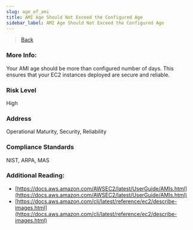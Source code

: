 ```yaml
---
slug: age_of_ami
title: AMI Age Should Not Exceed the Configured Age
sidebar_label: AMI Age Should Not Exceed the Configured Age
---
```

> [Back](../../ec2monitoring)

### More Info:
Your AMI age should be more than configured number of days. This ensures that your EC2 instances deployed are secure and reliable.

### Risk Level
High

### Address
Operational Maturity, Security, Reliability

### Compliance Standards
NIST, ARPA, MAS

### Additional Reading:
- [https://docs.aws.amazon.com/AWSEC2/latest/UserGuide/AMIs.html](https://docs.aws.amazon.com/AWSEC2/latest/UserGuide/AMIs.html) 
- [https://docs.aws.amazon.com/cli/latest/reference/ec2/describe-images.html](https://docs.aws.amazon.com/cli/latest/reference/ec2/describe-images.html) 
